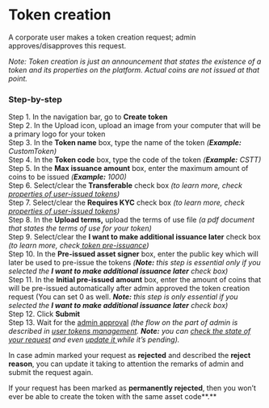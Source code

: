 # Token creation

A corporate user makes a token creation request; admin approves/disapproves this request.

_Note: Token creation is just an announcement that states the existence of a token and its properties on the platform. Actual coins are not issued at that point._

### Step-by-step <a id="step-by-step"></a>

Step 1. In the navigation bar, go to **Create token**  
Step 2. In the Upload icon, upload an image from your computer that will be a primary logo for your token  
Step 3. In the **Token name** box, type the name of the token _\(**Example:** CustomToken\)_  
Step 4. In the **Token code** box, type the code of the token _\(**Example:** CSTT\)_  
Step 5. In the **Max issuance amount** box, enter the maximum amount of coins to be issued _\(**Example:** 1000\)_  
Step 6. Select/clear the **Transferable** check box _\(to learn more, check_ [_properties of user-issued tokens_](properties-of-user-issued-tokens.md)_\)_  
Step 7. Select/clear the **Requires KYC** check box _\(to learn more, check_ [_properties of user-issued tokens_](properties-of-user-issued-tokens.md)_\)_  
Step 8. In the **Upload terms,** upload the terms of use file _\(a pdf document that states the terms of use for your token\)_  
Step 9. Select/clear the **I want to make additional issuance later** check box _\(to learn more, check_[ _token pre-issuance_](token-pre-issuance.md)_\)_  
Step 10. In the **Pre-issued asset signer** box, enter the public key which will later be used to pre-issue the tokens _\(**Note:** this step is essential only if you selected the **I want to make additional issuance later** check box\)_  
Step 11. In the **Initial pre-issued amount** box, enter the amount of coins that will be pre-issued automatically after admin approved the token creation request \(You can set 0 as well. _**Note:** this step is only essential if you selected the **I want to make additional issuance later** check box\)_  
Step 12. Click **Submit**  
Step 13. Wait for the [admin approval](../../admins/user-issued-tokens-management/review-the-token-creation-request.md) _\(the flow on the part of admin is described in_ [_user tokens management_](https://tokend.gitbook.io/product-guide/admins/user-issued-tokens-management/overview)_. **Note:** you can_ [_check the state of your request_](check-the-requests-state.md) _and even_ [_update it_ ](update-the-token-creation-request.md)_while it’s pending\)._

In case admin marked your request as **rejected** and described the **reject reason**, you can update it taking to attention the remarks of admin and submit the request again.

If your request has been marked as **permanently rejected**, then you won’t ever be able to create the token with the same asset code**.**

